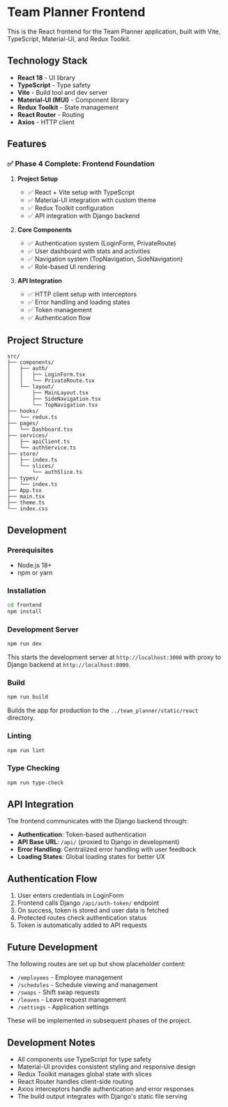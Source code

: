 # Team Planner Frontend

This is the React frontend for the Team Planner application, built with Vite, TypeScript, Material-UI, and Redux Toolkit.

## Technology Stack

- **React 18** - UI library
- **TypeScript** - Type safety
- **Vite** - Build tool and dev server
- **Material-UI (MUI)** - Component library
- **Redux Toolkit** - State management
- **React Router** - Routing
- **Axios** - HTTP client

## Features

### ✅ Phase 4 Complete: Frontend Foundation

1. **Project Setup**
   - ✅ React + Vite setup with TypeScript
   - ✅ Material-UI integration with custom theme
   - ✅ Redux Toolkit configuration
   - ✅ API integration with Django backend

2. **Core Components**
   - ✅ Authentication system (LoginForm, PrivateRoute)
   - ✅ User dashboard with stats and activities
   - ✅ Navigation system (TopNavigation, SideNavigation)
   - ✅ Role-based UI rendering

3. **API Integration**
   - ✅ HTTP client setup with interceptors
   - ✅ Error handling and loading states
   - ✅ Token management
   - ✅ Authentication flow

## Project Structure

```
src/
├── components/
│   ├── auth/
│   │   ├── LoginForm.tsx
│   │   └── PrivateRoute.tsx
│   └── layout/
│       ├── MainLayout.tsx
│       ├── SideNavigation.tsx
│       └── TopNavigation.tsx
├── hooks/
│   └── redux.ts
├── pages/
│   └── Dashboard.tsx
├── services/
│   ├── apiClient.ts
│   └── authService.ts
├── store/
│   ├── index.ts
│   └── slices/
│       └── authSlice.ts
├── types/
│   └── index.ts
├── App.tsx
├── main.tsx
├── theme.ts
└── index.css
```

## Development

### Prerequisites

- Node.js 18+
- npm or yarn

### Installation

```bash
cd frontend
npm install
```

### Development Server

```bash
npm run dev
```

This starts the development server at `http://localhost:3000` with proxy to Django backend at `http://localhost:8000`.

### Build

```bash
npm run build
```

Builds the app for production to the `../team_planner/static/react` directory.

### Linting

```bash
npm run lint
```

### Type Checking

```bash
npm run type-check
```

## API Integration

The frontend communicates with the Django backend through:

- **Authentication**: Token-based authentication
- **API Base URL**: `/api/` (proxied to Django in development)
- **Error Handling**: Centralized error handling with user feedback
- **Loading States**: Global loading states for better UX

## Authentication Flow

1. User enters credentials in LoginForm
2. Frontend calls Django `/api/auth-token/` endpoint
3. On success, token is stored and user data is fetched
4. Protected routes check authentication status
5. Token is automatically added to API requests

## Future Development

The following routes are set up but show placeholder content:

- `/employees` - Employee management
- `/schedules` - Schedule viewing and management
- `/swaps` - Shift swap requests
- `/leaves` - Leave request management
- `/settings` - Application settings

These will be implemented in subsequent phases of the project.

## Development Notes

- All components use TypeScript for type safety
- Material-UI provides consistent styling and responsive design
- Redux Toolkit manages global state with slices
- React Router handles client-side routing
- Axios interceptors handle authentication and error responses
- The build output integrates with Django's static file serving
